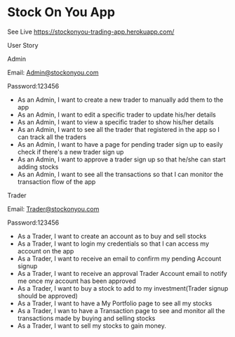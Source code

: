 <h1> Stock On You App </h1>

See Live https://stockonyou-trading-app.herokuapp.com/

User Story

Admin

Email: Admin@stockonyou.com

Password:123456

* As an Admin, I want to create a new trader to manually add them to the app
* As an Admin, I want to edit a specific trader to update his/her details
* As an Admin, I want to view a specific trader to show his/her details
* As an Admin, I want to see all the trader that registered in the app so I can track all the traders
* As an Admin, I want to have a page for pending trader sign up to easily check if there's a new trader sign up
* As an Admin, I want to approve a trader sign up so that he/she can start adding stocks
* As an Admin, I want to see all the transactions so that I can monitor the transaction flow of the app

Trader

Email: Trader@stockonyou.com

Password:123456

* As a Trader, I want to create an account as to buy and sell stocks
* As a Trader, I want to login my credentials so that I can access my account on the app
* As a Trader, I want to receive an email to confirm my pending Account signup
* As a Trader, I want to receive an approval Trader Account email to notify me once my account has been
approved
* As a Trader, I want to buy a stock to add to my investment(Trader signup should be approved)
* As a Trader, I want to have a My Portfolio page to see all my stocks
* As a Trader, I wan to have a Transaction page to see and monitor all the transactions made by buying and
selling stocks
* As a Trader, I want to sell my stocks to gain money.
